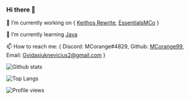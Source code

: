 ### Hi there 👋

🔭 I’m currently working on {
                          [Keithos Rewrite](https://github.com/KeithosTeam/Keithos-Rewrite),
                          [EssentialsMCo](https://github.com/MCorange99/EssentialsMCo)
 }

🌱 I’m currently learning [Java](https://github.com/MCorange99/EssentialsMCo)

📫 How to reach me: {
  Discord: MCorange#4829,
  Github: [MCorange99](https://github.com/MCorange99),
  Email: Gvidasjuknevicius2@gmail.com
}
<!--
**MCorange99/MCorange99** is a ✨ _special_ ✨ repository because its `README.md` (this file) appears on your GitHub profile.

Here are some ideas to get you started:

- 🔭 I’m currently working on ...
- 🌱 I’m currently learning ...
- 👯 I’m looking to collaborate on ...
- 🤔 I’m looking for help with ...
- 💬 Ask me about ...
- 📫 How to reach me: ...
- 😄 Pronouns: ...
- ⚡ Fun fact: ...
-->

![Github stats](https://github-readme-stats.vercel.app/api?username=MCorange99&show_icons=true&theme=tokyonight)

![Top Langs](https://github-readme-stats.vercel.app/api/top-langs/?username=MCorange99&layout=compact&theme=tokyonight)

![Profile views](https://gpvc.arturio.dev/MCorange99)

